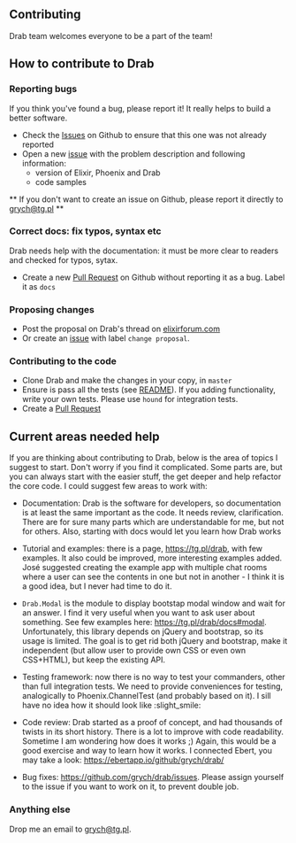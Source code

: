 ## Contributing
Drab team welcomes everyone to be a part of the team!

## How to contribute to Drab

### Reporting bugs
If you think you've found a bug, please report it! It really helps to build a better software.

* Check the [Issues](https://github.com/grych/drab/issues) on Github to ensure that this one was not already reported
* Open a new [issue](https://github.com/grych/drab/issues) with the problem description and following information:
    - version of Elixir, Phoenix and Drab
    - code samples

** If you don't want to create an issue on Github, please report it directly to <grych@tg.pl> **

### Correct docs: fix typos, syntax etc
Drab needs help with the documentation: it must be more clear to readers and checked for typos, sytax.

* Create a new [Pull Request](https://github.com/grych/drab/pulls) on Github without reporting it as a bug. Label it as `docs`

### Proposing changes
* Post the proposal on Drab's thread on [elixirforum.com](https://elixirforum.com/t/drab-phoenix-library-for-server-side-dom-access/3277)
* Or create an [issue](https://github.com/grych/drab/issues) with label `change proposal`.

### Contributing to the code
* Clone Drab and make the changes in your copy, in `master`
* Ensure is pass all the tests (see [README](https://github.com/grych/drab/blob/master/README.md#tests)). If you adding functionality, write your own tests. Please use `hound` for integration tests.
* Create a [Pull Request](https://github.com/grych/drab/pulls)


## Current areas needed help
If you are thinking about contributing to Drab, below is the area of topics I suggest to start.
Don't worry if you find it complicated. Some parts are, but you can always start with the easier stuff, the get deeper and help refactor the core code. I could suggest few areas to work with:

* Documentation: Drab is the software for developers, so documentation is at least the same important as the code. It needs review, clarification. There are for sure many parts which are understandable for me, but not for others. Also, starting with docs would let you learn how Drab works

* Tutorial and examples: there is a page, https://tg.pl/drab, with few examples. It also could be improved, more interesting examples added. José suggested creating the example app with multiple chat rooms where a user can see the contents in one but not in another - I think it is a good idea, but I never had time to do it.

* `Drab.Modal` is the module to display bootstap modal window and wait for an answer. I find it very useful when you want to ask user about something. See few examples here: https://tg.pl/drab/docs#modal. 
Unfortunately, this library depends on jQuery and bootstrap, so its usage is limited. The goal is to get rid both jQuery and bootstrap, make it independent (but allow user to provide own CSS or even own CSS+HTML), but keep the existing API.

* Testing framework: now there is no way to test your commanders, other than full integration tests. We need to provide conveniences for testing, analogically to Phoenix.ChannelTest (and probably based on it). I sill have no idea how it should look like :slight_smile:

* Code review: Drab started as a proof of concept, and had thousands of twists in its short history. There is a lot to improve with code readability. Sometime I am wondering how does it works ;) Again, this would be a good exercise and way to learn how it works. I connected Ebert, you may take a look: https://ebertapp.io/github/grych/drab/

* Bug fixes: https://github.com/grych/drab/issues. Please assign yourself to the issue if you want to work on it, to prevent double job.

### Anything else
Drop me an email to <grych@tg.pl>.
